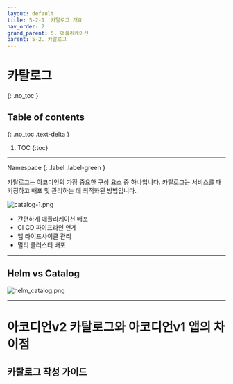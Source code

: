 ```yaml
---
layout: default
title: 5-2-1. 카탈로그 개요
nav_order: 2
grand_parent: 5. 애플리케이션
parent: 5-2. 카탈로그
---
```


# 카탈로그 
{: .no_toc }

## Table of contents
{: .no_toc .text-delta }

1. TOC
{:toc}

---

<div class="code-example" markdown="1">
Namespace
{: .label .label-green }
</div>



카탈로그는 아코디언의 가장 중요한 구성 요소 중 하나입니다. 카탈로그는 서비스를 패키징하고 배포 및 관리하는 데 최적화된 방법입니다. 


![catalog-1.png](/assets/images/application/catalog-1.png)

- 간편하게 애플리케이션 배포
- CI CD 파이프라인 연계
- 앱 라이프사이클 관리	
- 멀티 클러스터 배포

---

## Helm vs Catalog
![helm_catalog.png](/assets/images/application/helm_catalog.png)



---

# 아코디언v2 카탈로그와 아코디언v1 앱의 차이점

## 카탈로그 작성 가이드



